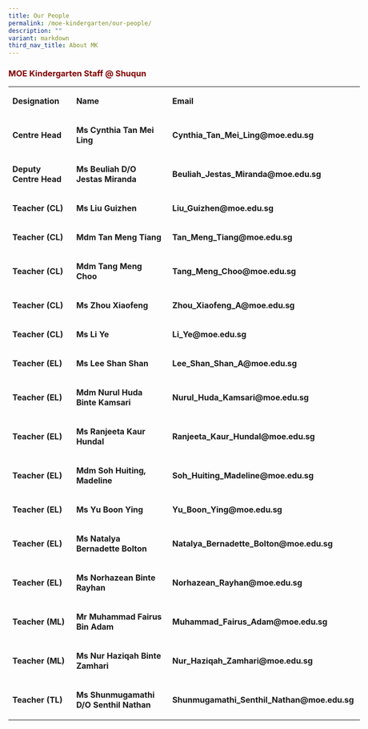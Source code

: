 ```yaml
---
title: Our People
permalink: /moe-kindergarten/our-people/
description: ""
variant: markdown
third_nav_title: About MK
---
```

<h3 style="text-align: justify;"><strong><span style="color: #800000;">MOE Kindergarten Staff @ Shuqun</span></strong></h3>
<table style="width: 703px;">
<tbody>
<tr>
<td style="width: 124px;">
<p><strong>Designation</strong></p>
</td>
<td style="width: 209px;">
<p><strong>Name</strong></p>
</td>
<td style="width: 370px;">
<p><strong>Email</strong></p>
</td>
</tr>
<tr>
<td style="width: 124px;">
<p><strong>Centre Head</strong></p>
</td>
<td style="width: 209px;">
<p><strong>Ms Cynthia Tan Mei Ling</strong></p>
</td>
<td style="width: 370px;">
<p><strong>Cynthia_Tan_Mei_Ling@moe.edu.sg</strong></p>
</td>
</tr>
<tr>
<td style="width: 124px;">
<p><strong>Deputy Centre Head</strong></p>
</td>
<td style="width: 209px;">
<p><strong>Ms Beuliah D/O Jestas Miranda</strong></p>
</td>
<td style="width: 370px;">
<p><strong>Beuliah_Jestas_Miranda@moe.edu.sg</strong></p>
</td>
</tr>
<tr>
<td style="width: 124px;">
<p><strong>Teacher (CL)</strong></p>
</td>
<td style="width: 209px;">
<p><strong>Ms Liu Guizhen</strong></p>
</td>
<td style="width: 370px;">
<p><strong>Liu_Guizhen@moe.edu.sg</strong></p>
</td>
</tr>
<tr>
<td style="width: 124px;">
<p><strong>Teacher (CL)</strong></p>
</td>
<td style="width: 209px;">
<p><strong>Mdm Tan Meng Tiang</strong></p>
</td>
<td style="width: 370px;">
<p><strong>Tan_Meng_Tiang@moe.edu.sg</strong></p>
</td>
</tr>
<tr>
<td style="width: 124px;">
<p><strong>Teacher (CL)</strong></p>
</td>
<td style="width: 209px;">
<p><strong>Mdm Tang Meng Choo</strong></p>
</td>
<td style="width: 370px;">
<p><strong>Tang_Meng_Choo@moe.edu.sg</strong></p>
</td>
</tr>
<tr>
<td style="width: 124px;">
<p><strong>Teacher (CL)</strong></p>
</td>
<td style="width: 209px;">
<p><strong>Ms Zhou Xiaofeng</strong></p>
</td>
<td style="width: 370px;">
<p><strong>Zhou_Xiaofeng_A@moe.edu.sg</strong></p>
</td>
</tr>
<tr>
<td style="width: 124px;">
<p><strong>Teacher (CL)</strong></p>
</td>
<td style="width: 209px;">
<p><strong>Ms Li Ye</strong></p>
</td>
<td style="width: 370px;">
<p><strong>Li_Ye@moe.edu.sg</strong></p>
</td>
</tr>
<tr>
<td style="width: 124px;">
<p><strong>Teacher (EL)</strong></p>
</td>
<td style="width: 209px;">
<p><strong>Ms Lee Shan Shan</strong></p>
</td>
<td style="width: 370px;">
<p><strong>Lee_Shan_Shan_A@moe.edu.sg</strong></p>
</td>
</tr>
<tr>
<td style="width: 124px;">
<p><strong>Teacher (EL)</strong></p>
</td>
<td style="width: 209px;">
<p><strong>Mdm Nurul Huda Binte Kamsari</strong></p>
</td>
<td style="width: 370px;">
<p><strong>Nurul_Huda_Kamsari@moe.edu.sg</strong></p>
</td>
</tr>
<tr>
<td style="width: 124px;">
<p><strong>Teacher (EL)</strong></p>
</td>
<td style="width: 209px;">
<p><strong>Ms Ranjeeta Kaur Hundal</strong></p>
</td>
<td style="width: 370px;">
<p><strong>Ranjeeta_Kaur_Hundal@moe.edu.sg</strong></p>
</td>
</tr>
<tr>
<td style="width: 124px;">
<p><strong>Teacher (EL)</strong></p>
</td>
<td style="width: 209px;">
<p><strong>Mdm Soh Huiting, Madeline</strong></p>
</td>
<td style="width: 370px;">
<p><strong>Soh_Huiting_Madeline@moe.edu.sg</strong></p>
</td>
</tr>
<tr>
<td style="width: 124px;">
<p><strong>Teacher (EL)</strong></p>
</td>
<td style="width: 209px;">
<p><strong>Ms Yu Boon Ying</strong></p>
</td>
<td style="width: 370px;">
<p><strong>Yu_Boon_Ying@moe.edu.sg</strong></p>
</td>
</tr>
<tr>
<td style="width: 124px;">
<p><strong>Teacher (EL)</strong></p>
</td>
<td style="width: 209px;">
<p><strong>Ms Natalya Bernadette Bolton</strong></p>
</td>
<td style="width: 370px;">
<p><strong>Natalya_Bernadette_Bolton@moe.edu.sg</strong></p>
</td>
</tr>
<tr>
<td style="width: 124px;">
<p><strong>Teacher (EL)</strong></p>
</td>
<td style="width: 209px;">
<p><strong>Ms Norhazean Binte Rayhan</strong></p>
</td>
<td style="width: 370px;">
<p><strong>Norhazean_Rayhan@moe.edu.sg</strong></p>
</td>
</tr>
<tr>
<td style="width: 124px;">
<p><strong>Teacher (ML)</strong></p>
</td>
<td style="width: 209px;">
<p><strong>Mr Muhammad Fairus Bin Adam</strong></p>
</td>
<td style="width: 370px;">
<p><strong>Muhammad_Fairus_Adam@moe.edu.sg</strong></p>
</td>
</tr>
<tr>
<td style="width: 124px;">
<p><strong>Teacher (ML)</strong></p>
</td>
<td style="width: 209px;">
<p><strong>Ms Nur Haziqah Binte Zamhari</strong></p>
</td>
<td style="width: 370px;">
<p><strong>Nur_Haziqah_Zamhari@moe.edu.sg</strong></p>
</td>
</tr>
<tr>
<td style="width: 124px;">
<p><strong>Teacher (TL)</strong></p>
</td>
<td style="width: 209px;">
<p><strong>Ms Shunmugamathi D/O Senthil Nathan</strong></p>
</td>
<td style="width: 370px;">
<p><strong>Shunmugamathi_Senthil_Nathan@moe.edu.sg</strong></p>
</td>
</tr>
</tbody>
</table>